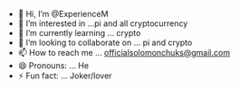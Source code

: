 - 👋 Hi, I’m @ExperienceM
- 👀 I’m interested in ...pi and all cryptocurrency
- 🌱 I’m currently learning ... crypto 
- 💞️ I’m looking to collaborate on ... pi and crypto 
- 📫 How to reach me ... officialsolomonchuks@gmail.com
- 😄 Pronouns: ... He
- ⚡ Fun fact: ... Joker/lover

<!---
ExperienceM/ExperienceM is a ✨ special ✨ repository because its `README.md` (this file) appears on your GitHub profile.
You can click the Preview link to take a look at your changes.
--->
